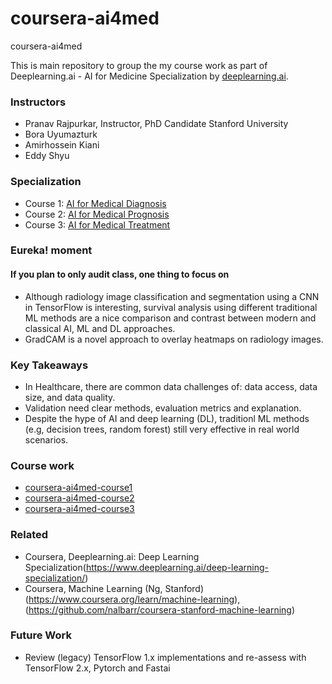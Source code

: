 # coursera-ai4med
coursera-ai4med

This is main repository to group the my course work as part of Deeplearning.ai - AI for Medicine Specialization by [deeplearning.ai](https://www.coursera.org/specializations/ai-for-medicine).

### Instructors
- Pranav Rajpurkar, Instructor, PhD Candidate Stanford University
- Bora Uyumazturk
- Amirhossein Kiani
- Eddy Shyu

### Specialization
- Course 1:  [AI for Medical Diagnosis](https://www.coursera.org/learn/ai-for-medical-diagnosis)
- Course 2:  [AI for Medical Prognosis](https://www.coursera.org/learn/ai-for-medical-prognosis)
- Course 3:  [AI for Medical Treatment](https://www.coursera.org/learn/ai-for-medical-treatment)

### Eureka! moment
#### If you plan to only audit class, one thing to focus on
* Although radiology image classification and segmentation using a CNN in TensorFlow is interesting, survival analysis using different traditional ML methods are a nice comparison and contrast between modern and classical AI, ML and DL approaches.
* GradCAM is a novel approach to overlay heatmaps on radiology images.

### Key Takeaways
* In Healthcare, there are common data challenges of: data access, data size, and data quality.
* Validation need clear methods, evaluation metrics and explanation.
* Despite the hype of AI and deep learning (DL), traditionl ML methods (e.g, decision trees, random forest) still very effective in real world scenarios.

### Course work
* [coursera-ai4med-course1](https://github.com/nalbarr/coursera-ai4med-course1)
* [coursera-ai4med-course2](https://github.com/nalbarr/coursera-ai4med-course2)
* [coursera-ai4med-course3](https://github.com/nalbarr/coursera-ai4med-course3)

### Related
* Coursera, Deeplearning.ai: Deep Learning Specialization(https://www.deeplearning.ai/deep-learning-specialization/)
* Coursera, Machine Learning (Ng, Stanford) (https://www.coursera.org/learn/machine-learning), (https://github.com/nalbarr/coursera-stanford-machine-learning)

### Future Work
* Review (legacy) TensorFlow 1.x implementations and re-assess with TensorFlow 2.x, Pytorch and Fastai
